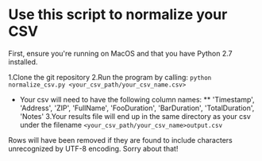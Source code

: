 # Use this script to normalize your CSV
First, ensure you're running on MacOS and that you have Python 2.7 installed.

1.Clone the git repository
2.Run the program by calling:
`python normalize_csv.py <your_csv_path/your_csv_name.csv>`
 * Your csv will need to have the following column names:
  ** 'Timestamp', 'Address', 'ZIP', 'FullName', 'FooDuration', 'BarDuration', 'TotalDuration', 'Notes'
3.Your results file will end up in the same directory as your csv under
the filename `<your_csv_path/your_csv_name>output.csv`

Rows will have been removed if they are found to include characters unrecognized by UTF-8 encoding. Sorry about that!
